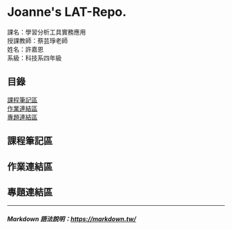 # Joanne's LAT-Repo.

課名：學習分析工具實務應用  
授課教師：蔡芸琤老師  
姓名：許嘉恩  
系級：科技系四年級


## 目錄
[課程筆記區](https://github.com/JoanneHsuPeanut/LAT-Repo./blob/main/README.md#%E8%AA%B2%E7%A8%8B%E7%AD%86%E8%A8%98%E5%8D%80)  
[作業連結區](https://github.com/JoanneHsuPeanut/LAT-Repo./blob/main/README.md#%E4%BD%9C%E6%A5%AD%E9%80%A3%E7%B5%90%E5%8D%80)  
[專題連結區](https://github.com/JoanneHsuPeanut/LAT-Repo./blob/main/README.md#%E5%B0%88%E9%A1%8C%E9%80%A3%E7%B5%90%E5%8D%80)  
## 課程筆記區
## 作業連結區
## 專題連結區 


---
##### Markdown 語法說明：https://markdown.tw/
